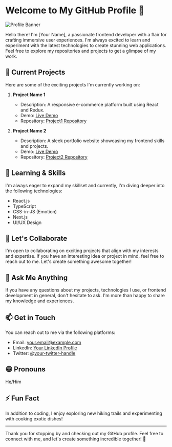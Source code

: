 # Welcome to My GitHub Profile 👋

![Profile Banner](https://your-image-url-here.jpg)

Hello there! I'm [Your Name], a passionate frontend developer with a flair for crafting immersive user experiences. I'm always excited to learn and experiment with the latest technologies to create stunning web applications. Feel free to explore my repositories and projects to get a glimpse of my work.

## 🔭 Current Projects

Here are some of the exciting projects I'm currently working on:

1. **Project Name 1**
   - Description: A responsive e-commerce platform built using React and Redux.
   - Demo: [Live Demo](https://project1-demo-url.com)
   - Repository: [Project1 Repository](https://github.com/your-username/project1)

2. **Project Name 2**
   - Description: A sleek portfolio website showcasing my frontend skills and projects.
   - Demo: [Live Demo](https://project2-demo-url.com)
   - Repository: [Project2 Repository](https://github.com/your-username/project2)

## 🌱 Learning & Skills

I'm always eager to expand my skillset and currently, I'm diving deeper into the following technologies:

- React.js
- TypeScript
- CSS-in-JS (Emotion)
- Next.js
- UI/UX Design

## 👯 Let's Collaborate

I'm open to collaborating on exciting projects that align with my interests and expertise. If you have an interesting idea or project in mind, feel free to reach out to me. Let's create something awesome together!

## 💬 Ask Me Anything

If you have any questions about my projects, technologies I use, or frontend development in general, don't hesitate to ask. I'm more than happy to share my knowledge and experiences.

## 📫 Get in Touch

You can reach out to me via the following platforms:

- Email: your.email@example.com
- LinkedIn: [Your LinkedIn Profile](https://www.linkedin.com/in/your-username)
- Twitter: [@your-twitter-handle](https://twitter.com/your-twitter-handle)

## 😄 Pronouns

He/Him

## ⚡ Fun Fact

In addition to coding, I enjoy exploring new hiking trails and experimenting with cooking exotic dishes!

---

Thank you for stopping by and checking out my GitHub profile. Feel free to connect with me, and let's create something incredible together! 🚀
